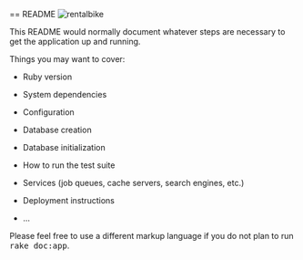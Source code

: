 == README
![rentalbike](https://cloud.githubusercontent.com/assets/9730615/14299458/720ed63e-fb82-11e5-8d7d-73c575b7403e.JPG)

This README would normally document whatever steps are necessary to get the
application up and running.

Things you may want to cover:

* Ruby version

* System dependencies

* Configuration

* Database creation

* Database initialization

* How to run the test suite

* Services (job queues, cache servers, search engines, etc.)

* Deployment instructions

* ...


Please feel free to use a different markup language if you do not plan to run
<tt>rake doc:app</tt>.
